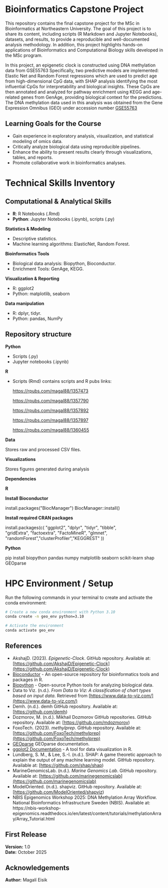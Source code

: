 # Bioinformatics Capstone Project

This repository contains the final capstone project for the MSc in Bioinformatics at Northeastern University.  The goal of this project is to share its content, including scripts (R Markdown and Jupyter Notebooks), datasets, and results, to provide a reproducible and well-documented analysis methodology.  In addition, this project highlights hands-on applications of Bioinformatics and Computational Biology skills developed in the MSc program.

In this project, an epigenetic clock is constructed using DNA methylation data from GSE55763
Specifically, two predictive models are implemented: Elastic Net and Random Forest regressions which are used to predict age from high-dimensional CpG data, with SHAP analysis identifying the most influential CpGs for interpretability and biological insights. These CpGs are then annotated and analyzed for pathway enrichment using KEGG and age-related genes from GenAge, providing biological context for the predictions.
The DNA methylation data used in this analysis was obtained from the Gene Expression Omnibus (GEO) under accession number [GSE55763](https://www.ncbi.nlm.nih.gov/geo/geo2r/?acc=GSE40279)


## Learning Goals for the Course

- Gain experience in exploratory analysis, visualization, and statistical modeling of omics data.
- Critically analyze biological data using reproducible pipelines.
- Enhance the ability to present results clearly through visualizations, tables, and reports.
- Promote collaborative work in bioinformatics analyses.

# Technical Skills Inventory

## **Computational & Analytical Skills**

- **R**: R Notebooks (.Rmd) 
- **Python**: Jupyter Notebooks (.ipynb), scripts (.py) 

**Statistics & Modeling**

- Descriptive statistics.
- Machine learning algorithms: ElasticNet, Random Forest.

**Bioinformatics Tools**

- Biological data analysis: Biopython, Bioconductor.
- Enrichment Tools: GenAge, KEGG.

**Visualization & Reporting**

- R: ggplot2
- Python: matplotlib, seaborn

**Data manipulation**

- R: dplyr, tidyr.
- Python: pandas, NumPy

  
## Repository structure

**Python**

- Scripts (.py)
- Jupyter notebooks (.ipynb)  


**R**

- Scripts (Rmd) contains scripts and R pubs links:
  

  https://rpubs.com/magal88/1357473

  https://rpubs.com/magal88/1357790

  https://rpubs.com/magal88/1357892

  https://rpubs.com/magal88/1357897

  https://rpubs.com/magal88/1360455


**Data**

Stores raw and processed CSV files.

**Visualizations** 

Stores figures generated during analysis

**Dependencies**

**R**

**Install Bioconductor**

install.packages("BiocManager")
BiocManager::install()

**Install required CRAN packages**

install.packages(c(
  "ggplot2", "dplyr", "tidyr",  "tibble",  
  "gridExtra", "factoextra", "FactoMineR", "glmnet", "randomForest","clusterProfiler","KEGGREST"
))

**Python**

pip install biopython pandas numpy matplotlib seaborn scikit-learn shap GEOparse


# HPC Environment / Setup

Run the following commands in your terminal to create and activate the conda environment:

```bash
# Create a new conda environment with Python 3.10
conda create -n geo_env python=3.10

# Activate the environment
conda activate geo_env
```

## References

- AkshajD. (2023). *Epigenetic-Clock*. GitHub repository. Available at: [https://github.com/AkshajD/Epigenetic-Clock](https://github.com/AkshajD/Epigenetic-Clock)
- [Bioconductor](https://bioconductor.org/) - An open-source repository for bioinformatics tools and packages in R.
- [Biopython](https://biopython.org/) - Open-source Python tools for analyzing biological data.
- Data to Viz. (n.d.). *From Data to Viz: A classification of chart types based on input data*. Retrieved from [https://www.data-to-viz.com/](https://www.data-to-viz.com/)
- Demh. (n.d.). demh GitHub repository. Available at:  [https://github.com/demh)
- Dozmorov, M. (n.d.). Mikhail Dozmorov GitHub repositories. GitHub repository. Available at: [https://github.com/mdozmorov)
- FoxoTech. (2023). *methylprep*. GitHub repository.  Available at: [https://github.com/FoxoTech/methylprep](https://github.com/FoxoTech/methylprep)
- [GEOparse](https://geoparse.readthedocs.io/en/latest/GEOparse.html) GEOparse documentation.
- [ggplot2 Documentation](https://ggplot2.tidyverse.org/) - A tool for data visualization in R.
- Lundberg, S. M., & Lee, S.-I. (n.d.). SHAP: A game theoretic approach to explain the output of any machine learning model. GitHub repository. Available at: [https://github.com/shap/shap)
- MarineGenomicsLab. (n.d.). *Marine Genomics Lab*. GitHub repository. Available at: [https://github.com/marinegenomicslab](https://github.com/marinegenomicslab)
- ModelOriented. (n.d.). shapviz. GitHub repository. Available at: [https://github.com/ModelOriented/shapviz)
- NBIS Epigenomics Workshop 2025: DNA Methylation Array Workflow. National Bioinformatics Infrastructure Sweden (NBIS). Available at: https://nbis-workshop- epigenomics.readthedocs.io/en/latest/content/tutorials/methylationArray/Array_Tutorial.html

## First Release
**Version:** 1.0  
**Date:** October 2025  


  
## Acknowledgements

**Author:** Magalí Eisik
